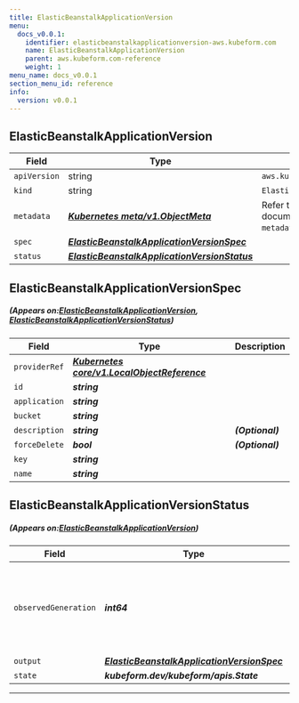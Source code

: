 ```yaml
---
title: ElasticBeanstalkApplicationVersion
menu:
  docs_v0.0.1:
    identifier: elasticbeanstalkapplicationversion-aws.kubeform.com
    name: ElasticBeanstalkApplicationVersion
    parent: aws.kubeform.com-reference
    weight: 1
menu_name: docs_v0.0.1
section_menu_id: reference
info:
  version: v0.0.1
---
```


## ElasticBeanstalkApplicationVersion
| Field | Type | Description |
| ------ | ----- | ----------- |
| `apiVersion` | string | `aws.kubeform.com/v1alpha1` |
|    `kind` | string | `ElasticBeanstalkApplicationVersion` |
| `metadata` | ***[Kubernetes meta/v1.ObjectMeta](https://kubernetes.io/docs/reference/generated/kubernetes-api/v1.13/#objectmeta-v1-meta)***|Refer to the Kubernetes API documentation for the fields of the `metadata` field.|
| `spec` | ***[ElasticBeanstalkApplicationVersionSpec](#ElasticBeanstalkApplicationVersionSpec)***||
| `status` | ***[ElasticBeanstalkApplicationVersionStatus](#ElasticBeanstalkApplicationVersionStatus)***||
## ElasticBeanstalkApplicationVersionSpec
##### (Appears on:[ElasticBeanstalkApplicationVersion](#ElasticBeanstalkApplicationVersion), [ElasticBeanstalkApplicationVersionStatus](#ElasticBeanstalkApplicationVersionStatus))
| Field | Type | Description |
| ------ | ----- | ----------- |
| `providerRef` | ***[Kubernetes core/v1.LocalObjectReference](https://kubernetes.io/docs/reference/generated/kubernetes-api/v1.13/#localobjectreference-v1-core)***||
| `id` | ***string***||
| `application` | ***string***||
| `bucket` | ***string***||
| `description` | ***string***| ***(Optional)*** |
| `forceDelete` | ***bool***| ***(Optional)*** |
| `key` | ***string***||
| `name` | ***string***||
## ElasticBeanstalkApplicationVersionStatus
##### (Appears on:[ElasticBeanstalkApplicationVersion](#ElasticBeanstalkApplicationVersion))
| Field | Type | Description |
| ------ | ----- | ----------- |
| `observedGeneration` | ***int64***| ***(Optional)*** Resource generation, which is updated on mutation by the API Server.|
| `output` | ***[ElasticBeanstalkApplicationVersionSpec](#ElasticBeanstalkApplicationVersionSpec)***| ***(Optional)*** |
| `state` | ***kubeform.dev/kubeform/apis.State***| ***(Optional)*** |
---
